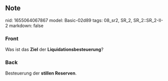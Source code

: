 ## Note
nid: 1655064067867
model: Basic-02d89
tags: 08_sr2, SR_2, SR_2::SR_2-II-2
markdown: false

### Front
Was ist das <b>Ziel</b> der <b>Liquidationsbesteuerung</b>?

### Back
Besteuerung der <b>stillen Reserven</b>.
